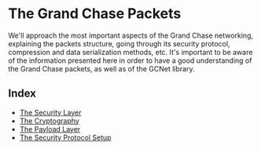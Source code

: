 # **The Grand Chase Packets**
We'll approach the most important aspects of the Grand Chase networking, explaining the packets structure, going through its security protocol, compression and data serialization methods, etc. It's important to be aware of the information presented here in order to have a good understanding of the Grand Chase packets, as well as of the GCNet library.

## Index
* [The Security Layer](./The%20Security%20Layer.md#the-security-layer)
* [The Cryptography](./The%20Cryptography.md#the-cryptography)
* [The Payload Layer](./The%20Payload%20Layer.md#the-payload-layer)
* [The Security Protocol Setup](./The%20Security%20Protocol%20Setup.md#the-security-protocol-setup)
